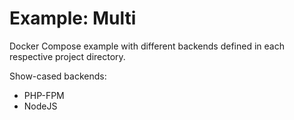 # Example: Multi

Docker Compose example with different backends defined in each respective project directory.

Show-cased backends:

* PHP-FPM
* NodeJS
